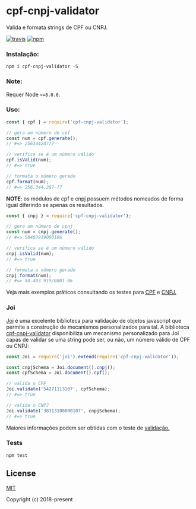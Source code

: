 # cpf-cnpj-validator
Valida e formata strings de CPF ou CNPJ.

[![travis][travis-image]][travis-url]
[![npm][npm-image]][npm-url]

[travis-image]: https://travis-ci.org/carvalhoviniciusluiz/cpf-cnpj-validator.svg?branch=master
[travis-url]: https://travis-ci.org/carvalhoviniciusluiz/cpf-cnpj-validator
[npm-image]: https://img.shields.io/npm/v/cpf-cnpj-validator.svg?style=flat
[npm-url]: https://npmjs.org/package/cpf-cnpj-validator

### Instalação:
```
npm i cpf-cnpj-validator -S
```

### Note:
Requer Node ``>=8.0.0``.

### Uso:

```js
const { cpf } = require('cpf-cnpj-validator');

// gera um número de cpf
const num = cpf.generate();
// #=> 25634428777

// verifica se é um número válido
cpf.isValid(num);
// #=> true

// formata o número gerado
cpf.format(num);
// #=> 256.344.287-77
```

__NOTE__: os módulos de cpf e cnpj possuem métodos nomeados de forma igual diferindo se apenas os resultados.

```js
const { cnpj } = require('cpf-cnpj-validator');

// gera um número de cpnj
const num = cnpj.generate();
// #=> 58403919000106

// verifica se é um número válido
cnpj.isValid(num);
// #=> true

// formata o número gerado
cnpj.format(num);
// #=> 58.403.919/0001-06
```

Veja mais exemplos práticos consultando os testes para [CPF](./test/cpf.test.ts) e [CNPJ.](./test/cpf.test.ts)

### Joi

[Joi](https://www.npmjs.com/package/joi) é uma excelente biblioteca para validação de objetos javascript que permite a construção de mecanismos personalizados para tal.
A biblioteca [cpf-cnpj-validator](https://www.npmjs.com/package/cpf-cnpj-validator) disponibiliza um mecanismo personalizado para Joi capas de validar se uma string pode ser, ou não, um número válido de CPF ou CNPJ:

```js
const Joi = require('joi').extend(require('cpf-cnpj-validator'));

const cnpjSchema = Joi.document().cnpj();
const cpfSchema = Joi.document().cpf();

// valida o CPF
Joi.validate('54271113107', cpfSchema);
// #=> true

// valida o CNPJ
Joi.validate('38313108000107', cnpjSchema);
// #=> true
```

Maiores informações podem ser obtidas com o teste de  [validação.](./test/index.test.ts)

### Tests
```shell
npm test
```
## License

[MIT](http://opensource.org/licenses/MIT)

Copyright (c) 2018-present

